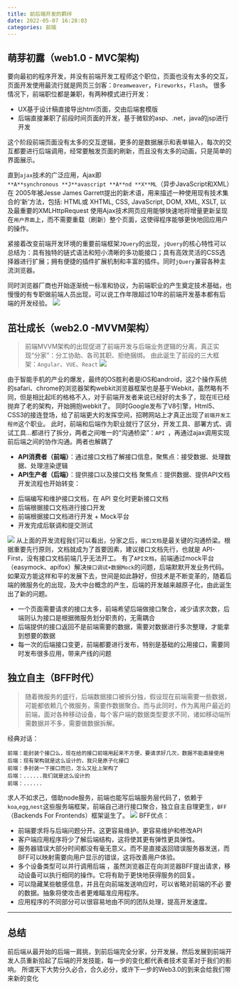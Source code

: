 ```yaml
---
title: 前后端开发的羁绊
date: 2022-05-07 16:28:03
categories: 前端
---
```

## 萌芽初露（web1.0 - MVC架构)
要向最初的程序开发，并没有前端开发工程师这个职位，页面也没有太多的交互，页面开发使用最流行就是网页三剑客：`Dreamweaver`，`Fireworks`，`Flash`。
很多情况下，前端职位都是兼职，有两种模式进行开发：
- UX基于设计稿直接导出html页面，交由后端套模版
- 后端直接兼职了前段时间页面的开发，基于微软的asp、.net，java的jsp进行开发

这个阶段前端页面没有太多的交互逻辑，更多的是数据展示和表单输入，每次的交互都要进行后端调用，经常要触发页面的刷新，而且没有太多的动画，只是简单的界面展示。

直到`ajax`技术的广泛应用，Ajax即`**A**synchronous **J**avascript **A**nd **X**ML`（异步JavaScript和XML）在 2005年被Jesse James Garrett提出的新术语，用来描述一种使用现有技术集合的‘新’方法，包括: HTML或 XHTML, CSS, JavaScript, DOM, XML, XSLT, 以及最重要的XMLHttpRequest 使用Ajax技术网页应用能够快速地将增量更新呈现在`用户界面`上，而不需要重载（刷新）整个页面，这使得程序能够更快地回应用户的操作。

紧接着改变前端开发环境的重要前端框架`JQuery`的出现，`jQuery`的核心特性可以总结为：具有独特的链式语法和短小清晰的多功能接口；具有高效灵活的CSS选择器进行扩展；拥有便捷的插件扩展机制和丰富的插件。同时`jQuery`兼容各种主流浏览器。

同时浏览器厂商也开始逐渐统一标准和协议，为前端职业的产生奠定技术基础，也慢慢的有专职做前端人员出现，可以说工作年限超过10年的前端开发基本都有后端的开发经验。
![](https://upload-images.jianshu.io/upload_images/10024246-4d4a9d554d37f423.png?imageMogr2/auto-orient/strip%7CimageView2/2/w/1240)

## 茁壮成长（web2.0 -MVVM架构）

>前端MVVM架构的出现促进了前端开发与后端业务逻辑的分离，真正实现“分家”：分工协助、各司其职、拒绝捆绑。
由此诞生了前段的三大框架：`Angular`、`VUE`、`React`
![](https://upload-images.jianshu.io/upload_images/10024246-edd5f4d1a47eef45.png?imageMogr2/auto-orient/strip%7CimageView2/2/w/1240)

由于智能手机的产业的爆发，最终的OS胜利者是iOS和android，这2个操作系统的safari、chrome的浏览器架构webkit浏览器框架也是基于Webkit，虽然略有不同，但是相比起IE的格格不入，对于前端开发者来说已经好的太多了，现在IE已经抛弃了老的架构，开始拥抱webkit了。
同时Google发布了V8引擎，Html5、CSS3的接连登场，给了前端更大的发挥空间，招聘网站上才真正出现了`前端开发工程师`这个职业。
此时，前端和后端作为职业就行了区分，开发工具、部署方式、调试工具...都进行了拆分，两者之间唯一的“沟通桥梁”：`API `，再通过ajax调用实现前后端之间的协作沟通。两者也解耦了
- **API消费者（前端）**：通过接口文档了解接口信息，聚焦点：接受数据、处理数据、处理渲染逻辑
- **API生产者（后端）**：提供接口以及接口文档 聚焦点：提供数据、提供API文档
开发流程也开始转变：

*   后端编写和维护接口文档，在 API 变化时更新接口文档
*   后端根据接口文档进行接口开发
*   前端根据接口文档进行开发 + Mock平台
*   开发完成后联调和提交测试

![](https://upload-images.jianshu.io/upload_images/10024246-f1c8ddf1b9e02da9.png?imageMogr2/auto-orient/strip%7CimageView2/2/w/1240)
从上面的开发流程我们可以看出，分家之后，`接口文档`是最关键的沟通桥梁。根据重要先行原则，文档就成为了首要因素，建议接口文档先行，也就是 API-First，没有接口文档前端几乎无法开工。
有了`API文档`，前端通过mock平台（easymock、apifox）解决`接口调试+数据Mock`的问题，后端默默开发业务代码。
如果双方能这样和平的发展下去，世间是如此静好，但技术是不断变革的，随着后端的微服务化的出现，及大中台概念的产生，后端的开发越来越原子化，由此诞生出了新的问题。
- 一个页面需要请求的接口太多，前端希望后端做接口聚合，减少请求次数，后端则认为接口是根据微服务划分职责的，无需耦合
- 后端提供的接口返回不是前端需要的数据，需要对数据进行多次整理，才能拿到想要的数据
- 每一次的后端接口变更，前端都要进行发布，特别是基础的公用接口，需要同时发布很多应用，带来产线的问题
## 独立自主（BFF时代）

>随着微服务的盛行，后端数据接口被拆分独，假设现在前端需要一些数据，可能都依赖几个微服务，需要作数据聚合。而与此同时，作为离用户最近的前端，面对各种移动设备，每个客户端的数据类型要求不同，诸如移动端所需数据并不多，需要做数据拆解。

经典对话：
```
前端：能封装个接口么，现在给的接口前端用起来不方便，要请求好几次，数据不能直接使用
后端：现有架构就是这么设计的，我只是原子化接口
前端：多封装一下接口而已，怎么又扯上架构了
后端：......我们就是这么设计的
前端：......
```
求人不如求己，借助node服务，前端也能写后端服务层代码了，依赖于`koa`,`egg`,`nest`这些服务端框架，前端自己进行接口聚合，独立自主自理更生，`BFF`（Backends For Frontends）框架诞生了。
![](https://upload-images.jianshu.io/upload_images/10024246-c4825c7ce2265ae9.png?imageMogr2/auto-orient/strip%7CimageView2/2/w/1240)
BFF优点：
- 前端要求将与后端问题分开。这更容易维护。更容易维护和修改API 
- 客户端应⽤程序将少了解后端结构，这将使其更有弹性更具弹性。
- 服务器错误⼤部分时间都没有毫⽆意义。⽽不是直接返回错误服务器发送，⽽BFF可以映射需要向⽤户显⽰的错误，这将改善⽤户体验。
- 多个设备类型可以并⾏调⽤后端 ，虽然浏览器正在向浏览器BFF提出请求，移动设备可以执⾏相同的操作。它将有助于更快地获得服务的回复。
- 可以隐藏某些敏感信息，并且在向前端发送响应时，可以省略对前端的不必
要的数据。抽象将使攻击者更难瞄准应⽤程序。 
- 应⽤程序的不同部分可以很容易地由不同的团队处理，提⾼开发速度。

-----
## 总结
前后端从最开始的后端一肩挑，到前后端完全分家，分开发展，然后发展到前端开发人员重新拾起了后端的开发技能，每一步的变化都代表者技术变革对于我们的影响。
所谓天下大势分久必合，合久必分，或许下一步的Web3.0的到来会给我们带来新的变化